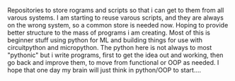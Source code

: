 Repositories to store rograms and scripts so that i can get to them from all varous systems.
I am starting to reuse varous scripts, and they are always on the wrong system, so a common store is needed now.
Hoping to provide better structure to the mass of programs i am creating.
Most of this is beginner stuff using python for ML and building things for use with circuitpython and micropython.
The python here is not always to most "pythonic" but i write programs, first to get the idea out and working, 
then go back and improve them, to move from functional or OOP as needed.
I hope that one day my brain will just think in python/OOP to start....
